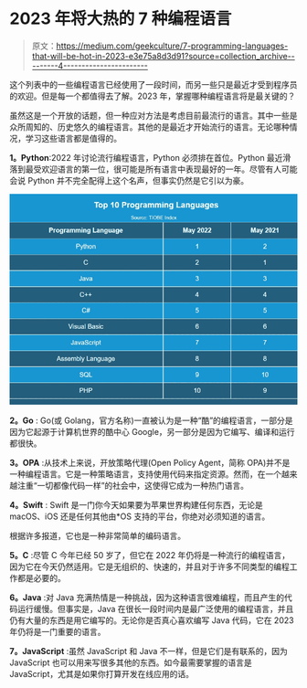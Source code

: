 # 2023 年将大热的 7 种编程语言

> 原文：<https://medium.com/geekculture/7-programming-languages-that-will-be-hot-in-2023-e3e75a8d3d91?source=collection_archive---------4----------------------->

这个列表中的一些编程语言已经使用了一段时间，而另一些只是最近才受到程序员的欢迎。但是每一个都值得去了解。2023 年，掌握哪种编程语言将是最关键的？

虽然这是一个开放的话题，但一种应对方法是考虑目前最流行的语言。其中一些是众所周知的、历史悠久的编程语言。其他的是最近才开始流行的语言。无论哪种情况，学习这些语言都是值得的。

**1。Python**:2022 年讨论流行编程语言，Python 必须排在首位。Python 最近滑落到最受欢迎语言的第一位，很可能是所有语言中表现最好的一年。尽管有人可能会说 Python 并不完全配得上这个名声，但事实仍然是它引以为豪。

![](img/3e8dbd765fb31e8b38dbdb2feb8e7b85.png)

**2。Go** : Go(或 Golang，官方名称)一直被认为是一种“酷”的编程语言，一部分是因为它起源于计算机世界的酷中心 Google，另一部分是因为它编写、编译和运行都很快。

**3。OPA** :从技术上来说，开放策略代理(Open Policy Agent，简称 OPA)并不是一种编程语言。它是一种策略语言，支持使用代码来指定资源。然而，在一个越来越注重“一切都像代码一样”的社会中，这使得它成为一种热门语言。

**4。Swift** : Swift 是一门你今天如果要为苹果世界构建任何东西，无论是 macOS、iOS 还是任何其他由*OS 支持的平台，你绝对必须知道的语言。

根据许多报道，它也是一种非常简单的编码语言。

**5。C** :尽管 C 今年已经 50 岁了，但它在 2022 年仍将是一种流行的编程语言，因为它在今天仍然适用。它是无组织的、快速的，并且对于许多不同类型的编程工作都是必要的。

**6。Java** :对 Java 充满热情是一种挑战，因为这种语言很难编程，而且产生的代码运行缓慢。但事实是，Java 在很长一段时间内是最广泛使用的编程语言，并且仍有大量的东西是用它编写的。无论你是否真心喜欢编写 Java 代码，它在 2023 年仍将是一门重要的语言。

**7。JavaScript** :虽然 JavaScript 和 Java 不一样，但是它们是有联系的，因为 JavaScript 也可以用来写很多其他的东西。如今最需要掌握的语言是 JavaScript，尤其是如果你打算开发在线应用的话。